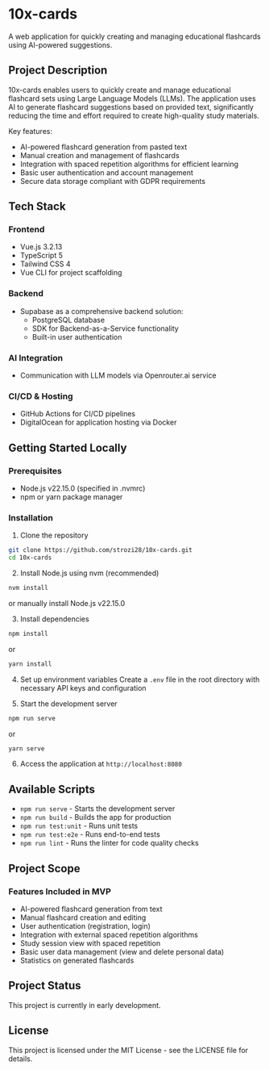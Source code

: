 # 10x-cards

A web application for quickly creating and managing educational flashcards using AI-powered suggestions.

## Project Description

10x-cards enables users to quickly create and manage educational flashcard sets using Large Language Models (LLMs). 
The application uses AI to generate flashcard suggestions based on provided text, significantly reducing the time and effort required to create high-quality study materials. 

Key features:
- AI-powered flashcard generation from pasted text
- Manual creation and management of flashcards
- Integration with spaced repetition algorithms for efficient learning
- Basic user authentication and account management
- Secure data storage compliant with GDPR requirements

## Tech Stack

### Frontend
- Vue.js 3.2.13
- TypeScript 5
- Tailwind CSS 4
- Vue CLI for project scaffolding

### Backend
- Supabase as a comprehensive backend solution:
  - PostgreSQL database
  - SDK for Backend-as-a-Service functionality
  - Built-in user authentication

### AI Integration
- Communication with LLM models via Openrouter.ai service

### CI/CD & Hosting
- GitHub Actions for CI/CD pipelines
- DigitalOcean for application hosting via Docker

## Getting Started Locally

### Prerequisites
- Node.js v22.15.0 (specified in .nvmrc)
- npm or yarn package manager

### Installation

1. Clone the repository
```bash
git clone https://github.com/strozi28/10x-cards.git
cd 10x-cards
```

2. Install Node.js using nvm (recommended)
```bash
nvm install
```
or manually install Node.js v22.15.0

3. Install dependencies
```bash
npm install
```
or
```bash
yarn install
```

4. Set up environment variables
Create a `.env` file in the root directory with necessary API keys and configuration

5. Start the development server
```bash
npm run serve
```
or
```bash
yarn serve
```

6. Access the application at `http://localhost:8080`

## Available Scripts

- `npm run serve` - Starts the development server
- `npm run build` - Builds the app for production
- `npm run test:unit` - Runs unit tests
- `npm run test:e2e` - Runs end-to-end tests
- `npm run lint` - Runs the linter for code quality checks

## Project Scope

### Features Included in MVP
- AI-powered flashcard generation from text
- Manual flashcard creation and editing
- User authentication (registration, login)
- Integration with external spaced repetition algorithms
- Study session view with spaced repetition
- Basic user data management (view and delete personal data)
- Statistics on generated flashcards

## Project Status

This project is currently in early development.

## License

This project is licensed under the MIT License - see the LICENSE file for details.
